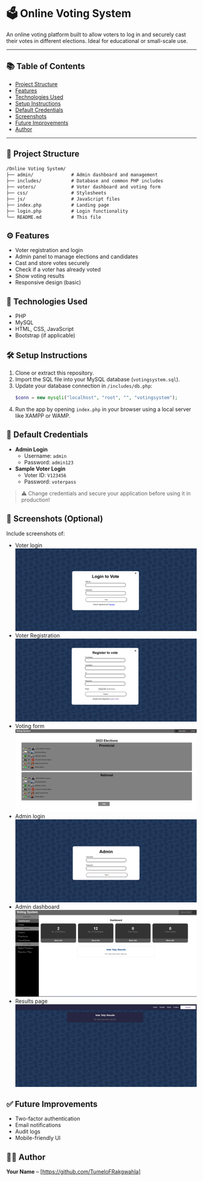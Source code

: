 # 🗳️ Online Voting System

An online voting platform built to allow voters to log in and securely cast their votes in different elections. Ideal for educational or small-scale use.

---

## 📚 Table of Contents

- [Project Structure](#-project-structure)
- [Features](#️-features)
- [Technologies Used](#-technologies-used)
- [Setup Instructions](#️-setup-instructions)
- [Default Credentials](#-default-credentials)
- [Screenshots](#-screenshots-optional)
- [Future Improvements](#-future-improvements)
- [Author](#-author)

---

## 📁 Project Structure

```
/Online Voting System/
├── admin/              # Admin dashboard and management
├── includes/           # Database and common PHP includes
├── voters/             # Voter dashboard and voting form
├── css/                # Stylesheets
├── js/                 # JavaScript files
├── index.php           # Landing page
├── login.php           # Login functionality
└── README.md           # This file
```

## ⚙️ Features

- Voter registration and login
- Admin panel to manage elections and candidates
- Cast and store votes securely
- Check if a voter has already voted
- Show voting results
- Responsive design (basic)

## 🚀 Technologies Used

- PHP
- MySQL
- HTML, CSS, JavaScript
- Bootstrap (if applicable)

## 🛠️ Setup Instructions

1. Clone or extract this repository.
2. Import the SQL file into your MySQL database (`votingsystem.sql`).
3. Update your database connection in `/includes/db.php`:
   ```php
   $conn = new mysqli("localhost", "root", "", "votingsystem");
   ```
4. Run the app by opening `index.php` in your browser using a local server like XAMPP or WAMP.

## 🔐 Default Credentials

- **Admin Login**
  - Username: `admin`
  - Password: `admin123`
- **Sample Voter Login**
  - Voter ID: `V123456`
  - Password: `voterpass`

> ⚠️ Change credentials and secure your application before using it in production!

## 📸 Screenshots (Optional)

Include screenshots of:
- Voter login
 ![Alt text](images/Login%20page.png)
- Voter Registration
![Alt text](images/Regestertion%20page%20.png)
- Voting form
![Alt text](images/Voting%20Form.png)
- Admin login
![Alt text](images/Admin%20Login%20page.png)
- Admin dashboard
![Alt text](images/Admin%20Home%20page.png)
- Results page
![Alt text](images/Result%20page.png)

## ✅ Future Improvements

- Two-factor authentication
- Email notifications
- Audit logs
- Mobile-friendly UI

## 🧑‍💻 Author

**Your Name** – [https://github.com/TumeloFRakgwahla]
